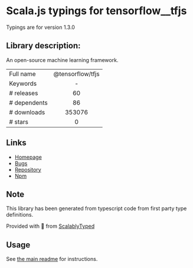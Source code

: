 
# Scala.js typings for tensorflow__tfjs

Typings are for version 1.3.0

## Library description:
An open-source machine learning framework.

|                    |                 |
| ------------------ | :-------------: |
| Full name          | @tensorflow/tfjs |
| Keywords           | - |
| # releases         | 60 |
| # dependents       | 86 |
| # downloads        | 353076 |
| # stars            | 0 |

## Links
- [Homepage](https://github.com/tensorflow/tfjs#readme)
- [Bugs](https://github.com/tensorflow/tfjs/issues)
- [Repository](https://github.com/tensorflow/tfjs)
- [Npm](https://www.npmjs.com/package/%40tensorflow%2Ftfjs)
    


## Note
This library has been generated from typescript code from first party type definitions.

Provided with :purple_heart: from [ScalablyTyped](https://github.com/oyvindberg/ScalablyTyped)

## Usage
See [the main readme](../../readme.md) for instructions.


